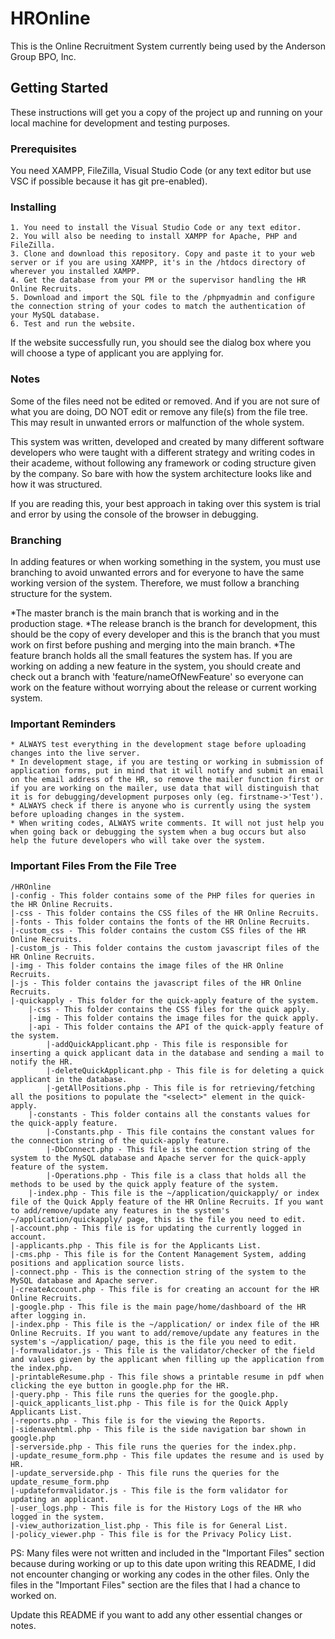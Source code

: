 # HROnline

This is the Online Recruitment System currently being used by the Anderson Group BPO, Inc.

## Getting Started

These instructions will get you a copy of the project up and running on your local machine for development and testing purposes.

### Prerequisites

You need XAMPP, FileZilla, Visual Studio Code (or any text editor but use VSC if possible because it has git pre-enabled).

### Installing

```
1. You need to install the Visual Studio Code or any text editor.
2. You will also be needing to install XAMPP for Apache, PHP and FileZilla.
3. Clone and download this repository. Copy and paste it to your web server or if you are using XAMPP, it's in the /htdocs directory of wherever you installed XAMPP.
4. Get the database from your PM or the supervisor handling the HR Online Recruits.
5. Download and import the SQL file to the /phpmyadmin and configure the connection string of your codes to match the authentication of your MySQL database.
6. Test and run the website.
```

If the website successfully run, you should see the dialog box where you will choose a type of applicant you are applying for.

### Notes

Some of the files need not be edited or removed. And if you are not sure of what you are doing, DO NOT edit or remove any file(s) from the file tree. This may result in unwanted errors or malfunction of the whole system. 

This system was written, developed and created by many different software developers who were taught with a different strategy and writing codes in their academe, without following any framework or coding structure given by the company. So bare with how the system architecture looks like and how it was structured.

If you are reading this, your best approach in taking over this system is trial and error by using the console of the browser in debugging.

### Branching
In adding features or when working something in the system, you must use branching to avoid unwanted errors and for everyone to have the same working version of the system. Therefore, we must follow a branching structure for the system.

*The master branch is the main branch that is working and in the production stage.
*The release branch is the branch for development, this should be the copy of every developer and this is the branch that you must work on first before pushing and merging into the main branch.
*The feature branch holds all the small features the system has. If you are working on adding a new feature in the system, you should create and check out a branch with 'feature/nameOfNewFeature' so everyone can work on the feature without worrying about the release or current working system.

### Important Reminders
```
* ALWAYS test everything in the development stage before uploading changes into the live server. 
* In development stage, if you are testing or working in submission of application forms, put in mind that it will notify and submit an email on the email address of the HR, so remove the mailer function first or if you are working on the mailer, use data that will distinguish that it is for debugging/development purposes only (eg. firstname->'Test').
* ALWAYS check if there is anyone who is currently using the system before uploading changes in the system. 
* When writing codes, ALWAYS write comments. It will not just help you when going back or debugging the system when a bug occurs but also help the future developers who will take over the system.
```

### Important Files From the File Tree
```
/HROnline
|-config - This folder contains some of the PHP files for queries in the HR Online Recruits.
|-css - This folder contains the CSS files of the HR Online Recruits.
|-fonts - This folder contains the fonts of the HR Online Recruits.
|-custom_css - This folder contains the custom CSS files of the HR Online Recruits.
|-custom_js - This folder contains the custom javascript files of the HR Online Recruits.
|-img - This folder contains the image files of the HR Online Recruits.
|-js - This folder contains the javascript files of the HR Online Recruits.
|-quickapply - This folder for the quick-apply feature of the system.
    |-css - This folder contains the CSS files for the quick apply.
    |-img - This folder contains the image files for the quick apply.
    |-api - This folder contains the API of the quick-apply feature of the system.
        |-addQuickApplicant.php - This file is responsible for inserting a quick applicant data in the database and sending a mail to notify the HR.
        |-deleteQuickApplicant.php - This file is for deleting a quick applicant in the database.
        |-getAllPositions.php - This file is for retrieving/fetching all the positions to populate the "<select>" element in the quick-apply.
    |-constants - This folder contains all the constants values for the quick-apply feature.
        |-Constants.php - This file contains the constant values for the connection string of the quick-apply feature.
        |-DbConnect.php - This file is the connection string of the system to the MySQL database and Apache server for the quick-apply feature of the system.
        |-Operations.php - This file is a class that holds all the methods to be used by the quick apply feature of the system.
    |-index.php - This file is the ~/application/quickapply/ or index file of the Quick Apply feature of the HR Online Recruits. If you want to add/remove/update any features in the system's ~/application/quickapply/ page, this is the file you need to edit.
|-account.php - This file is for updating the currently logged in account.
|-applicants.php - This file is for the Applicants List.
|-cms.php - This file is for the Content Management System, adding positions and application source lists.
|-connect.php - This is the connection string of the system to the MySQL database and Apache server.
|-createAccount.php - This file is for creating an account for the HR Online Recruits.
|-google.php - This file is the main page/home/dashboard of the HR after logging in.
|-index.php - This file is the ~/application/ or index file of the HR Online Recruits. If you want to add/remove/update any features in the system's ~/application/ page, this is the file you need to edit.
|-formvalidator.js - This file is the validator/checker of the field and values given by the applicant when filling up the application from the index.php.
|-printableResume.php - This file shows a printable resume in pdf when clicking the eye button in google.php for the HR.
|-query.php - This file runs the queries for the google.php.
|-quick_applicants_list.php - This file is for the Quick Apply Applicants List.
|-reports.php - This file is for the viewing the Reports.
|-sidenavehtml.php - This file is the side navigation bar shown in google.php
|-serverside.php - This file runs the queries for the index.php.
|-update_resume_form.php - This file updates the resume and is used by HR.
|-update_serverside.php - This file runs the queries for the update_resume_form.php
|-updateformvalidator.js - This file is the form validator for updating an applicant.
|-user_logs.php - This file is for the History Logs of the HR who logged in the system.
|-view_authorization_list.php - This file is for General List.
|-policy_viewer.php - This file is for the Privacy Policy List.
```

PS: Many files were not written and included in the "Important Files" section because during working or up to this date upon writing this README, I did not encounter changing or working any codes in the other files. Only the files in the "Important Files" section are the files that I had a chance to worked on.

Update this README if you want to add any other essential changes or notes.
